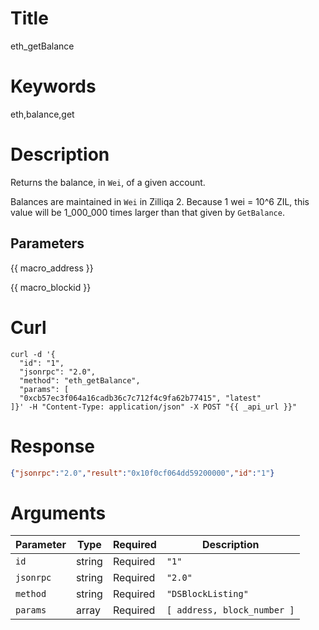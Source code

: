 # Title

eth_getBalance

# Keywords

eth,balance,get

# Description

Returns the balance, in `Wei`, of a given account.

Balances are maintained in `Wei` in Zilliqa 2. Because 1 wei = 10^6 ZIL, this value will be 1_000_000 times larger than that given by `GetBalance`.

## Parameters

{{ macro_address }}

{{ macro_blockid }}

# Curl

```shell
curl -d '{
  "id": "1",
  "jsonrpc": "2.0",
  "method": "eth_getBalance",
  "params": [
  "0xcb57ec3f064a16cadb36c7c712f4c9fa62b77415", "latest"
]}' -H "Content-Type: application/json" -X POST "{{ _api_url }}"
```

# Response

```json
{"jsonrpc":"2.0","result":"0x10f0cf064dd59200000","id":"1"}
```

# Arguments

| Parameter | Type   | Required | Description                 |
|-----------|--------|----------|-----------------------------|
| `id`      | string | Required | `"1"`                       |
| `jsonrpc` | string | Required | `"2.0"`                     |
| `method`  | string | Required | `"DSBlockListing"`          |
| `params`  | array  | Required | `[ address, block_number ]` |
